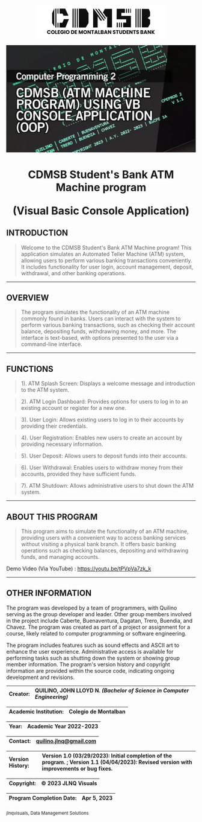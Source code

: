 <p align="center">
    <a href="https://youtu.be/tPVpVa7zk_k">
        <img src="https://github.com/jlnqvisuals/CDMSB-ATM-Machine/blob/main/logo.png?raw=true" width="350" height="90">
    </a>
</p>



<img src="https://raw.githubusercontent.com/jlnqvisuals/CDMSB-ATM-Machine/main/maxresdefault.webp">


<div align="center">
  <h1>CDMSB Student's Bank ATM Machine program <p> (Visual Basic Console Application)</h1>
  </div>


## INTRODUCTION
>Welcome to the CDMSB Student's Bank ATM Machine program! This application simulates an Automated Teller Machine (ATM) system, allowing users to perform various banking transactions conveniently. It includes functionality for user login, account management, deposit, withdrawal, and other banking operations.

-------------------------------------
## OVERVIEW
>The program simulates the functionality of an ATM machine commonly found in banks. Users can interact with the system to perform various banking transactions, such as checking their account balance, depositing funds, withdrawing money, and more. The interface is text-based, with options presented to the user via a command-line interface.

-------------------------------------
## FUNCTIONS

>1). ATM Splash Screen: Displays a welcome message and introduction to the ATM system.

>2). ATM Login Dashboard: Provides options for users to log in to an existing account or register for a new one.

>3). User Login: Allows existing users to log in to their accounts by providing their credentials.

>4). User Registration: Enables new users to create an account by providing necessary information.

>5). User Deposit: Allows users to deposit funds into their accounts.

>6). User Withdrawal: Enables users to withdraw money from their accounts, provided they have sufficient funds.

>7). ATM Shutdown: Allows administrative users to shut down the ATM system.

-------------------------------------
## ABOUT THIS PROGRAM

>This program aims to simulate the functionality of an ATM machine, providing users with a convenient way to access banking services without visiting a physical bank branch. It offers basic banking operations such as checking balances, depositing and withdrawing funds, and managing accounts.

Demo Video (Via YouTube) : https://youtu.be/tPVpVa7zk_k

-------------------------------------
## OTHER INFORMATION

The program was developed by a team of programmers, with Quilino serving as the group developer and leader. Other group members involved in the project include Caberte, Buenaventura, Dagatan, Trero, Buendia, and Chavez. The program was created as part of a project or assignment for a course, likely related to computer programming or software engineering.

The program includes features such as sound effects and ASCII art to enhance the user experience.
Administrative access is available for performing tasks such as shutting down the system or showing group member information.
The program's version history and copyright information are provided within the source code, indicating ongoing development and revisions.


|**Creator:** | QUILINO, JOHN LLOYD N. _(Bachelor of Science in Computer Engineering)_ |
|-------------------------:|:--------------|

|**Academic Institution:** | Colegio de Montalban |
|-------------------------:|:--------------|

|**Year:** |Academic Year 2022-2023|
|-------------------------:|:--------------|

|**Contact:** |quilino.jlnq@gmail.com|
|-------------------------:|:--------------|

|**Version History:** |Version 1.0 (03/29/2023): Initial completion of the program. ; Version 1.1 (04/04/2023): Revised version with improvements or bug fixes.|
|:-------------------------|:--------------|

|**Copyright:** |© 2023 JLNQ Visuals|
|-------------------------:|:--------------|

|**Program Completion Date:** |Apr 5, 2023|
|-------------------------:|:--------------|



<sub>jlnqvisuals, Data Management Solutions</sub>



